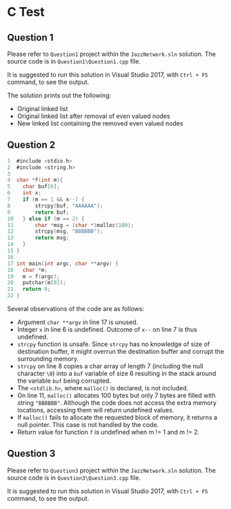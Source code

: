 # C Test

## Question 1

Please refer to `Question1` project within the `JazzNetwork.sln` solution. The source code is in `Question1\Question1.cpp` file.

It is suggested to run this solution in Visual Studio 2017, with `Ctrl + F5` command, to see the output.

The solution prints out the following:

+ Original linked list
+ Original linked list after removal of even valued nodes
+ New linked list containing the removed even valued nodes

## Question 2

```C
1  #include <stdio.h>
2  #include <string.h>
3
4  char *f(int m){  
5    char buf[6];
6    int x;  
7    if (m == 1 && x--) {
8        strcpy(buf, "AAAAAA");
9        return buf;  
10   } else if (m == 2) {
11       char *msg = (char *)malloc(100);
12       strcpy(msg, "BBBBBB");
13       return msg;  
14   }
15 }
16
17 int main(int argc, char **argv) {
18   char *m;  
19   m = f(argc);  
20   putchar(m[0]);  
21   return 0;
22 }
```

Several observations of the code are as follows:

+ Argument `char **argv` in line 17 is unused.
+ Integer `x` in line 6 is undefined. Outcome of `x--` on line 7 is thus undefined.
+ `strcpy` function is unsafe. Since `strcpy` has no knowledge of size of destination buffer, it might overrun the destination buffer and corrupt the surrounding memory.
+ `strcpy` on line 8 copies a char array of length 7 (including the null character `\0`) into a `buf` variable of size 6 resulting in the stack around the variable `buf` being corrupted.
+ The `<stdlib.h>`, where `malloc()` is declared, is not included.
+ On line 11, `malloc()` allocates 100 bytes but only 7 bytes are filled with string `"BBBBBB"`. Although the code does not access the extra memory locations, accessing them will return undefined values.
+ If `malloc()` fails to allocate the requested block of memory, it returns a null pointer. This case is not handled by the code.
+ Return value for function `f` is undefined when m != 1 and m != 2.

## Question 3

Please refer to `Question3` project within the `JazzNetwork.sln` solution. The source code is in `Question3\Question3.cpp` file.

It is suggested to run this solution in Visual Studio 2017, with `Ctrl + F5` command, to see the output.
